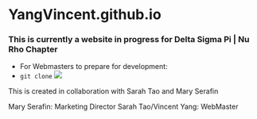 # YangVincent.github.io
### This is currently a website in progress for Delta Sigma Pi | Nu Rho Chapter
* For Webmasters to prepare for development: 
* ``git clone``
![](http://i.imgur.com/Y9VjCOg.png)

This is created in collaboration with Sarah Tao and Mary Serafin

Mary Serafin: Marketing Director
Sarah Tao/Vincent Yang: WebMaster
